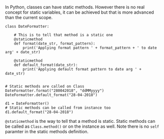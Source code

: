 In Python, classes can have static methods. However there is no real concept for static variables, it can be achieved but that is more advanced than the current scope.  

```
class DateFormatter:
    
    # This is to tell that method is a static one
    @staticmethod
    def format(date_str, format_pattern):
        print('Applying format pattern ' + format_pattern + ' to date arg' + date_str)

    @staticmethod
    def default_format(date_str):
        print('Applying default format pattern to date arg ' + date_str)


# Static methods are called on Class 
DateFormatter.format("280042018", "ddMMyyyy")
DateFormatter.default_format("28-04-2018")

d1 = DateFormatter()
# Static methods can be called from instance too
d1.default_format("28-04-2018")

```  

`@staticmethod` is the way to tell that a method is static. Static methods can be called as `Class.method()` or on the instance as well. Note there is no `self` paramter in the static methods definition.
